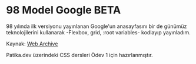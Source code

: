 # 98 Model Google BETA

98 yılında ilk versiyonu yayınlanan Google'un anasayfasını bir de günümüz teknolojilerini kullanarak -Flexbox, grid, :root variables- kodlayıp yayınladım. 

Kaynak: [Web Archive](https://web.archive.org/web/19981202230410if_/http://www.google.com/)

Patika.dev üzerindeki CSS dersleri Ödev 1 için hazırlanmıştır.
